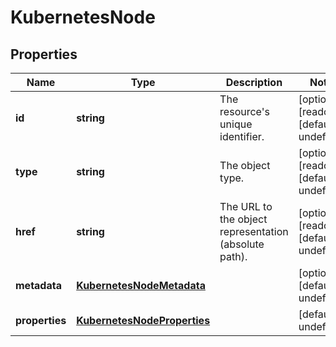 # KubernetesNode

## Properties
| Name | Type | Description | Notes |
| ------------ | ------------- | ------------- | ------------- |
| **id** | **string** | The resource\'s unique identifier. | [optional] [readonly] [default to undefined] |
| **type** | **string** | The object type. | [optional] [readonly] [default to undefined] |
| **href** | **string** | The URL to the object representation (absolute path). | [optional] [readonly] [default to undefined] |
| **metadata** | [**KubernetesNodeMetadata**](KubernetesNodeMetadata.md) |  | [optional] [default to undefined] |
| **properties** | [**KubernetesNodeProperties**](KubernetesNodeProperties.md) |  | [default to undefined] |


